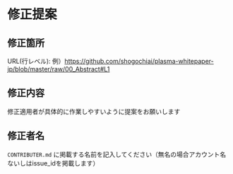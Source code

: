 # 修正提案

## 修正箇所
URL(行レベル):
例）https://github.com/shogochiai/plasma-whitepaper-jp/blob/master/raw/00_Abstract#L1

## 修正内容
修正適用者が具体的に作業しやすいように提案をお願いします

## 修正者名
`CONTRIBUTER.md` に掲載する名前を記入してください（無名の場合アカウント名ないしはissue_idを掲載します）
